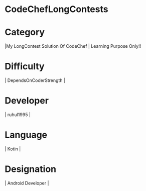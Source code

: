 # CodeChefLongContests 
# Category   
|My LongContest Solution Of CodeChef | Learning Purpose Only!!
# Difficulty 
| DependsOnCoderStrength |
# Developer  
| ruhul1995 |
# Language   
| Kotin |
# Designation
| Android Developer |
